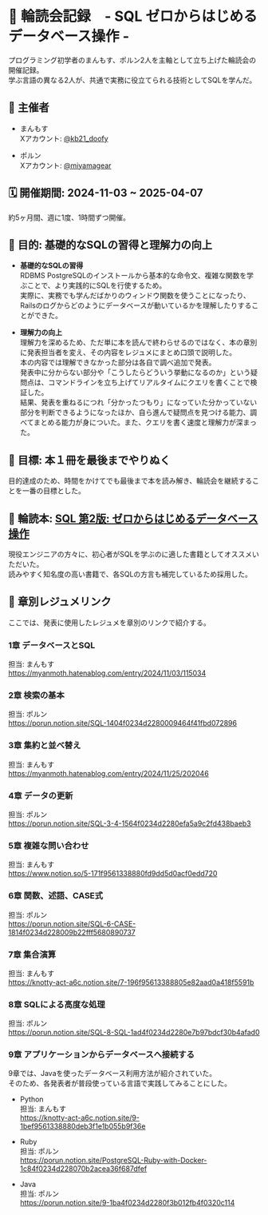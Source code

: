 # 📖 輪読会記録　- SQL ゼロからはじめるデータベース操作 -

プログラミング初学者のまんもす、ポルン2人を主軸として立ち上げた輪読会の開催記録。  
学ぶ言語の異なる2人が、共通で実務に役立てられる技術としてSQLを学んだ。

## 👥 主催者  
- まんもす  
  Xアカウント: [@kb21_doofy](https://x.com/kb21_doofy)

- ポルン  
  Xアカウント: [@miyamagear](https://x.com/miyamagear)

## 🗓️ 開催期間: 2024-11-03 ~ 2025-04-07
約5ヶ月間、週に1度、1時間ずつ開催。

## 💭 目的: 基礎的なSQLの習得と理解力の向上
- **基礎的なSQLの習得**  
  RDBMS PostgreSQLのインストールから基本的な命令文、複雑な関数を学ぶことで、より実践的にSQLを行使するため。  
  実際に、実務でも学んだばかりのウィンドウ関数を使うことになったり、Railsのログからどのようにデータベースが動いているかを理解したりすることができた。

- **理解力の向上**  
  理解力を深めるため、ただ単に本を読んで終わらせるのではなく、本の章別に発表担当者を変え、その内容をレジュメにまとめ口頭で説明した。  
  本の内容では理解できなかった部分は各自で調べ追加で発表。  
  発表中に分からない部分や「こうしたらどういう挙動になるのか」という疑問点は、コマンドラインを立ち上げてリアルタイムにクエリを書くことで検証した。  
  結果、発表を重ねるにつれ「分かったつもり」になっていた分かっていない部分を判断できるようになったほか、自ら進んで疑問点を見つける能力、調べてまとめる能力が身についた。また、クエリを書く速度と理解力が深まった。

## 🚩 目標: 本１冊を最後までやりぬく  
目的達成のため、時間をかけてでも最後まで本を読み解き、輪読会を継続することを一番の目標とした。

## 📘 輪読本: [SQL 第2版: ゼロからはじめるデータベース操作](https://www.shoeisha.co.jp/book/detail/9784798144450)  
現役エンジニアの方々に、初心者がSQLを学ぶのに適した書籍としてオススメいただいた。  
読みやすく知名度の高い書籍で、各SQLの方言も補完しているため採用した。

## 🔗 章別レジュメリンク  
ここでは、発表に使用したレジュメを章別のリンクで紹介する。
  
### 1章 データベースとSQL  
担当: まんもす  
https://myanmoth.hatenablog.com/entry/2024/11/03/115034

### 2章 検索の基本  
担当: ポルン  
https://porun.notion.site/SQL-1404f0234d2280009464f41fbd072896

### 3章 集約と並べ替え  
担当: まんもす  
https://myanmoth.hatenablog.com/entry/2024/11/25/202046

### 4章 データの更新  
担当: ポルン  
https://porun.notion.site/SQL-3-4-1564f0234d2280efa5a9c2fd438baeb3

### 5章 複雑な問い合わせ  
担当: まんもす  
https://www.notion.so/5-171f9561338880fd9dd5d0acf0edd720

### 6章 関数、述語、CASE式  
担当: ポルン  
https://porun.notion.site/SQL-6-CASE-1814f0234d228009b22fff5680890737

### 7章 集合演算  
担当: まんもす  
https://knotty-act-a6c.notion.site/7-196f95613388805e82aad0a418f5591b

### 8章 SQLによる高度な処理  
担当: ポルン  
https://porun.notion.site/SQL-8-SQL-1ad4f0234d2280e7b97bdcf30b4afad0

### 9章 アプリケーションからデータベースへ接続する  
9章では、Javaを使ったデータベース利用方法が紹介されていた。  
そのため、各発表者が普段使っている言語で実践してみることにした。

- Python  
  担当: まんもす  
  https://knotty-act-a6c.notion.site/9-1bef9561338880deb3f1e1b055b9f36e

- Ruby  
担当: ポルン  
https://porun.notion.site/PostgreSQL-Ruby-with-Docker-1c84f0234d228070b2acea36f687dfef

- Java  
担当: ポルン  
https://porun.notion.site/9-1ba4f0234d2280f3b012fb4f0320c114
